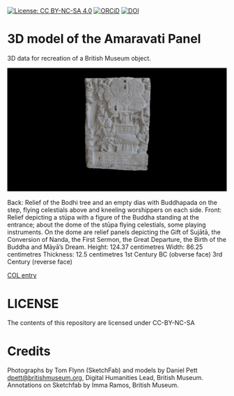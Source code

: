 
[![License: CC BY-NC-SA 4.0](https://img.shields.io/badge/License-CC%20BY--NC--SA%204.0-lightgrey.svg)](http://creativecommons.org/licenses/by-nc-sa/4.0/) 
[![ORCiD](https://img.shields.io/badge/ORCiD-0000--0002--0246--2335-green.svg)](http://orcid.org/0000-0002-0246-2335)
[![DOI](https://zenodo.org/badge/99800839.svg)](https://zenodo.org/badge/latestdoi/99800839)



# 3D model of the Amaravati Panel

3D data for recreation of a British Museum object.

![](amaravati_double_sided_relief.gif)

Back: Relief of the Bodhi tree and an empty dias with Buddhapada on the step, flying celestials above and kneeling worshippers on each side.
Front: Relief depicting a stūpa with a figure of the Buddha standing at the entrance; about the dome of the stūpa flying celestials, some playing instruments. On the dome are relief panels depicting the Gift of Sujātā, the Conversion of Nanda, the First Sermon, the Great Departure, the Birth of the Buddha and Māyā’s Dream.
Height: 124.37 centimetres Width: 86.25 centimetres Thickness: 12.5 centimetres 1st Century BC (obverse face) 3rd Century (reverse face)

[COL entry](http://bit.ly/2cSDUtK)

# LICENSE
The contents of this repository are licensed under CC-BY-NC-SA

# Credits

Photographs by Tom Flynn (SketchFab) and models by Daniel Pett <dpett@britishmuseum.org>, Digital Humanities Lead, British Museum. Annotations on Sketchfab by Imma Ramos, British Museum.
